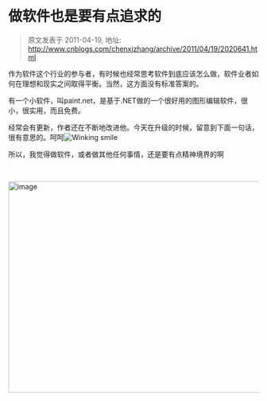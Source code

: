 # 做软件也是要有点追求的 
> 原文发表于 2011-04-19, 地址: http://www.cnblogs.com/chenxizhang/archive/2011/04/19/2020641.html 


<p>作为软件这个行业的参与者，有时候也经常思考软件到底应该怎么做，软件业者如何在理想和现实之间取得平衡。当然，这方面没有标准答案的。</p> <p>有一个小软件，叫paint.net，是基于.NET做的一个很好用的图形编辑软件，很小，很实用，而且免费。</p> <p>经常会有更新，作者还在不断地改进他。今天在升级的时候，留意到下面一句话，很有意思的。呵呵<img class="wlEmoticon wlEmoticon-winkingsmile" alt="Winking smile" src="http://www.xizhang.com/blogimages/dd6955aaeab7_9960/wlEmoticon-winkingsmile.png"></p> <p>所以，我觉得做软件，或者做其他任何事情，还是要有点精神境界的啊</p> <p>&nbsp;</p> <p><a href="http://www.xizhang.com/blogimages/dd6955aaeab7_9960/image.png"><img title="image" border="0" alt="image" src="http://www.xizhang.com/blogimages/dd6955aaeab7_9960/image_thumb.png" width="517" height="425"></a></p>